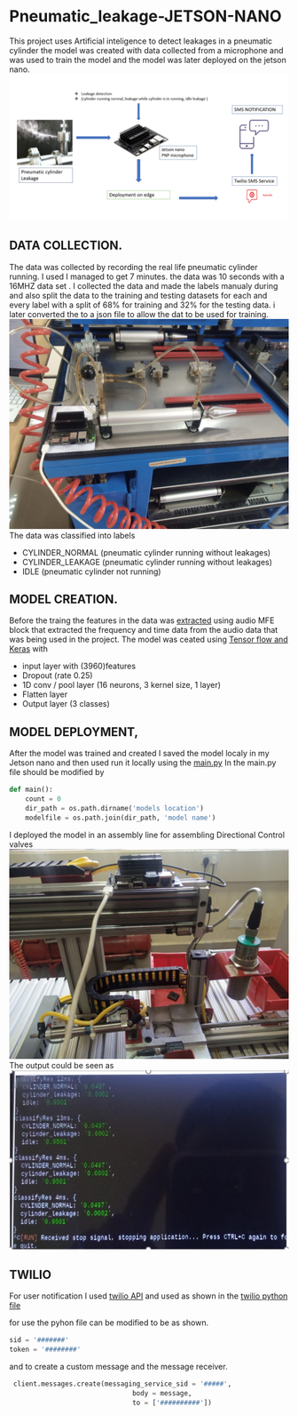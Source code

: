 # Pneumatic_leakage-JETSON-NANO
This project uses Artificial inteligence to detect leakages in a pneumatic cylinder the model was created with data collected from a microphone and was used to train the model and the model was later deployed on the jetson nano.
![THE PROJECTS FLOW DIAGRAM](https://github.com/Mainamathenge/Pneumatic_leakage-JETSON-NANO/blob/main/project%20images/project%20flow%201.PNG)

## DATA COLLECTION.
The data was collected by recording the real life pneumatic cylinder running. I used  I managed to get 7 minutes. the data was 10 seconds with a 16MHZ data set . I collected the data and made the labels manualy during and also split the data to the training and testing datasets for each and every label with a split of 68% for training and 32% for the testing data. i later converted the to a json file to allow the dat to be used for training.
![DATA COLLECTION](https://github.com/Mainamathenge/Pneumatic_leakage-JETSON-NANO/blob/main/project%20images/WhatsApp%20Image%202022-05-20%20at%201.59.45%20PM.jpeg)
The data was classified into labels 
* CYLINDER_NORMAL   (pneumatic cylinder running without leakages)
* CYLINDER_LEAKAGE  (pneumatic cylinder running without leakages)
* IDLE              (pneumatic cylinder not running)
## MODEL CREATION.
Before the traing the features in the data was [extracted](https://github.com/Mainamathenge/Pneumatic_leakage-JETSON-NANO/tree/main/pneumatic%20cylinder/pneumatic%20leakage) using audio MFE block that extracted the frequency and time data from the audio data that was being used in the project.
The model was ceated using [Tensor flow and Keras](https://github.com/Mainamathenge/Pneumatic_leakage-JETSON-NANO/tree/main/pneumatic%20cylinder/pneumatic%20leakage) with 
 * input layer with (3960)features 
 * Dropout (rate 0.25)
 * 1D conv / pool layer (16 neurons, 3 kernel size, 1 layer)
 * Flatten layer
 * Output layer (3 classes)
## MODEL DEPLOYMENT,
After the model was trained and created I saved the model localy in my Jetson nano and then used run it locally using the [main.py](https://github.com/Mainamathenge/Pneumatic_leakage-JETSON-NANO/blob/main/pneumatic%20cylinder/pneumatic%20leakage/Main.py)
In the main.py file should be modified by
~~~ python
def main():
    count = 0
    dir_path = os.path.dirname('models location')
    modelfile = os.path.join(dir_path, 'model name')
~~~
I deployed the model in an assembly line for assembling Directional Control valves
![PHYSICAL DEPLOYMENT](https://github.com/Mainamathenge/Pneumatic_leakage-JETSON-NANO/blob/main/project%20images/WhatsApp%20Image%202022-05-20%20at%2012.44.52%20PM.jpeg)
The output could be seen as 
![Disply output](https://github.com/Mainamathenge/Pneumatic_leakage-JETSON-NANO/blob/main/project%20images/deployment.PNG)
## TWILIO
For user notification  I used [twilio API](https://www.twilio.com/) and used as shown in the [twilio python file](https://github.com/Mainamathenge/Pneumatic_leakage-JETSON-NANO/blob/main/pneumatic%20cylinder/pneumatic%20leakage/twilio_sms.py)

for use the pyhon file can be modified to be as shown.
~~~ python
sid = '#######'
token = '########'
~~~
and to create a custom message and the message receiver.
~~~ python
 client.messages.create(messaging_service_sid = '#####',
                               body = message,
                               to = ['##########'])
~~~
